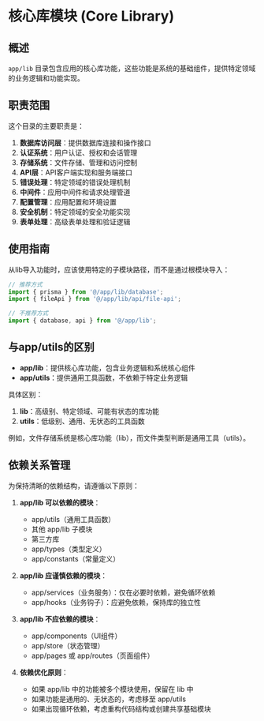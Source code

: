 # 核心库模块 (Core Library)

## 概述

`app/lib` 目录包含应用的核心库功能，这些功能是系统的基础组件，提供特定领域的业务逻辑和功能实现。

## 职责范围

这个目录的主要职责是：

1. **数据库访问层**：提供数据库连接和操作接口
2. **认证系统**：用户认证、授权和会话管理
3. **存储系统**：文件存储、管理和访问控制
4. **API层**：API客户端实现和服务端接口
5. **错误处理**：特定领域的错误处理机制
6. **中间件**：应用中间件和请求处理管道
7. **配置管理**：应用配置和环境设置
8. **安全机制**：特定领域的安全功能实现
9. **表单处理**：高级表单处理和验证逻辑

## 使用指南

从lib导入功能时，应该使用特定的子模块路径，而不是通过根模块导入：

```typescript
// 推荐方式
import { prisma } from '@/app/lib/database';
import { fileApi } from '@/app/lib/api/file-api';

// 不推荐方式
import { database, api } from '@/app/lib';
```

## 与app/utils的区别

- **app/lib**：提供核心库功能，包含业务逻辑和系统核心组件
- **app/utils**：提供通用工具函数，不依赖于特定业务逻辑

具体区别：

1. **lib**：高级别、特定领域、可能有状态的库功能
2. **utils**：低级别、通用、无状态的工具函数

例如，文件存储系统是核心库功能（lib），而文件类型判断是通用工具（utils）。

## 依赖关系管理

为保持清晰的依赖结构，请遵循以下原则：

1. **app/lib 可以依赖的模块**：
   - app/utils（通用工具函数）
   - 其他 app/lib 子模块
   - 第三方库
   - app/types（类型定义）
   - app/constants（常量定义）

2. **app/lib 应谨慎依赖的模块**：
   - app/services（业务服务）：仅在必要时依赖，避免循环依赖
   - app/hooks（业务钩子）：应避免依赖，保持库的独立性

3. **app/lib 不应依赖的模块**：
   - app/components（UI组件）
   - app/store（状态管理）
   - app/pages 或 app/routes（页面组件）

4. **依赖优化原则**：
   - 如果 app/lib 中的功能被多个模块使用，保留在 lib 中
   - 如果功能是通用的、无状态的，考虑移至 app/utils
   - 如果出现循环依赖，考虑重构代码结构或创建共享基础模块 